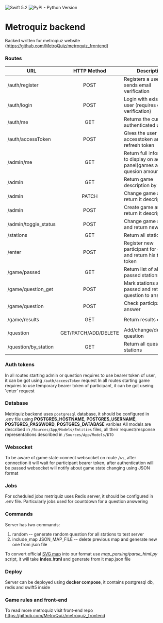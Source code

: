 <img src="https://img.shields.io/badge/swift-5.2-brightgreen.svg" alt="Swift 5.2"> <img alt="PyPI - Python Version" src="https://img.shields.io/pypi/pyversions/cssutils">
# Metroquiz backend
Backed written for metroqiuz website (https://github.com/MetroQuiz/metroquiz_frontend)
### Routes
| URL                             | HTTP Method | Description                                              | Content (Body)          |
|---------------------------------|:-----------:|----------------------------------------------------------|-------------------------|
| /auth/register                   |     POST    | Registers a user and sends email verification            | `RegisterRequest`       |
| /auth/login                      |     POST    | Login with existing user (requires email verification)   | `LoginRequest`          |
| /auth/me                         |     GET     | Returns the current authenticated user                   | None                    |
| /auth/accessToken                |     POST    | Gives the user a new accesstoken and refresh token       | `AccessTokenRequest`    |
| /admin/me                        |     GET     | Return full information to display on admin panel(games and quesion amount       | `AllGameResponse`    |
| /admin                           |     GET     | Return game description by it UUID                       | `GameAdminResponse`     |
| /admin                           |     PATCH   | Change game and return it description                    | `GameAdminResponse`     |
| /admin                           |     POST    | Create game and return it description                    | `GameAdminResponse`     |
| /admin/toggle_status             |     POST    | Change game status and return new one                    | `GameStatusResponse`    |
| /stations                        |     GET     | Return all stations                                      | `[Station.StationResponse]`|
| /enter                           |     POST    | Register new participant for game and return his tmp token | `EnterResponse`       |
| /game/passed                     |     GET     | Return list of already passed stations                   | `GameInfoResponse`      |
| /game/question_get               |     POST    | Mark stations as passed and return question to answer    | `QuestionResponse`      |
| /game/question                   |     POST    | Check participant answer                                 | `AnswerResponse`        |
| /game/results                    |     GET     | Return results of game                                   | `[String: Int]`<br/>(Name : score)       |
| /question                        | GET/PATCH/ADD/DELETE | Add/change/delete/get question                  | `QuesionResponse`       |
| /question/by_station             | GET         | Return all question for stations                         | `[QuesionResponse]`       |

### Auth tokens
In all routes starting admin or question requires to use bearer token of user, it can be got using `/auth/accessToken` request
In all routes starting game requires to use temporary bearer token of participant, it can be got useing 'enter' request

### Database
Metriquiz backend uses `postgresql` database, it should be configured in .env file using **POSTGRES_HOSTNAME**, **POSTGRES_USERNAME**, **POSTGRES_PASSWORD**, **POSTGRES_DATABASE** varibles
All models are described in `/Sources/App/Models/Entities` files, all their request/response  representations described in `/Sources/App/Models/DTO`

### Websocket
To be aware of game state connect websocket on route `/ws`, after connection it will wait for participant bearer token, after authentication will be passed websocket will notify about game state changing using JSON format

### Jobs
For scheduled jobs metriquiz uses Redis server, it should be configured in .env file. Particularly jobs used for countdown for a question answering

### Commands
Server has two commands:
1. random -- generate random question for all stations to test server
2. include_map JSON_MAP_FILE -- delete previous map and generate new one from json file

To convert official [SVG map](https://www.mosmetro.ru/metro-map/) into our format use *map_parsing/parse_html.py* script, it will take **index.html** and generate from it map.json file


### Deploy
Server can be deployed using **docker compose**, it contains postgresql db, redis and swift5 inside

### Game rules and front-end
To read more metroquiz visit front-end repo https://github.com/MetroQuiz/metroquiz_frontend
